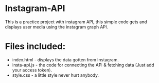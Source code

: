 # Instagram-API

This is a practice project with instagram API, this simple code gets and displays user media using the instagram graph API.

# Files included:
<ul>
<li>index.html - displays the data gotten from Instagram.</li>
<li>insta-api.js - the code for connecting the API & fetching data (Just add your access token).</li>
<li>style.css - a little style never hurt anybody.</li>
</ul>
